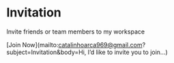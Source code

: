# Invitation
Invite friends or team members to my workspace

[Join Now](mailto:catalinhoarca969@gmail.com?subject=Invitation&body=Hi, I’d like to invite you to join…)


